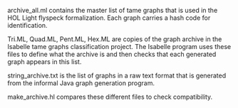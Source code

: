 archive_all.ml contains the master list of tame graphs that is used in the HOL Light flyspeck formalization.
Each graph carries a hash code for identification.

Tri.ML, Quad.ML, Pent.ML, Hex.ML are copies of the graph archive in the Isabelle tame graphs classification project.
The Isabelle program uses these files to define what the archive is and then checks that each generated graph
appears in this list.

string_archive.txt is the list of graphs in a raw text format that is generated from the informal Java graph generation program.

make_archive.hl  compares these different files to check compatibility.
